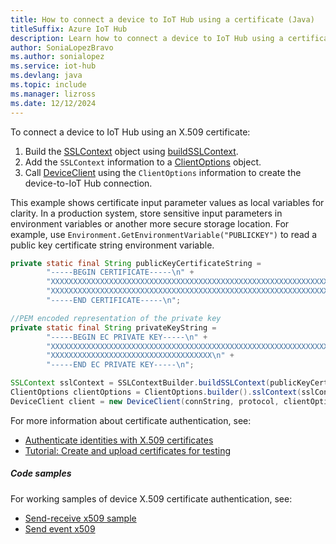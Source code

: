 ```yaml
---
title: How to connect a device to IoT Hub using a certificate (Java)
titleSuffix: Azure IoT Hub
description: Learn how to connect a device to IoT Hub using a certificate and the Azure IoT Hub SDK for Java.
author: SoniaLopezBravo
ms.author: sonialopez
ms.service: iot-hub
ms.devlang: java
ms.topic: include
ms.manager: lizross
ms.date: 12/12/2024
---
```


To connect a device to IoT Hub using an X.509 certificate:

1. Build the [SSLContext](https://docs.oracle.com/javase/8/docs/api/javax/net/ssl/SSLContext.html) object using [buildSSLContext](https://hc.apache.org/httpcomponents-core-4.4.x/current/httpcore/apidocs/org/apache/http/ssl/SSLContextBuilder.html).
1. Add the `SSLContext` information to a [ClientOptions](/java/api/com.microsoft.azure.sdk.iot.device.clientoptions) object.
1. Call [DeviceClient](/java/api/com.microsoft.azure.sdk.iot.device.deviceclient?#com-microsoft-azure-sdk-iot-device-deviceclient-deviceclient(java-lang-string-com-microsoft-azure-sdk-iot-device-iothubclientprotocol-com-microsoft-azure-sdk-iot-device-clientoptions)) using the `ClientOptions` information to create the device-to-IoT Hub connection.

This example shows certificate input parameter values as local variables for clarity. In a production system, store sensitive input parameters in environment variables or another more secure storage location. For example, use `Environment.GetEnvironmentVariable("PUBLICKEY")` to read a public key certificate string environment variable.

```java
private static final String publicKeyCertificateString =
        "-----BEGIN CERTIFICATE-----\n" +
        "XXXXXXXXXXXXXXXXXXXXXXXXXXXXXXXXXXXXXXXXXXXXXXXXXXXXXXXXXXXXXXXX\n" +
        "XXXXXXXXXXXXXXXXXXXXXXXXXXXXXXXXXXXXXXXXXXXXXXXXXXXXXXXXXXXXXXXX\n" +
        "-----END CERTIFICATE-----\n";

//PEM encoded representation of the private key
private static final String privateKeyString =
        "-----BEGIN EC PRIVATE KEY-----\n" +
        "XXXXXXXXXXXXXXXXXXXXXXXXXXXXXXXXXXXXXXXXXXXXXXXXXXXXXXXXXXXXXXXX\n" +
        "XXXXXXXXXXXXXXXXXXXXXXXXXXXXXXXXXXXX\n" +
        "-----END EC PRIVATE KEY-----\n";

SSLContext sslContext = SSLContextBuilder.buildSSLContext(publicKeyCertificateString, privateKeyString);
ClientOptions clientOptions = ClientOptions.builder().sslContext(sslContext).build();
DeviceClient client = new DeviceClient(connString, protocol, clientOptions);
```

For more information about certificate authentication, see:

* [Authenticate identities with X.509 certificates](/azure/iot-hub/authenticate-authorize-x509)
* [Tutorial: Create and upload certificates for testing](/azure/iot-hub/tutorial-x509-test-certs)

##### Code samples

For working samples of device X.509 certificate authentication, see:

* [Send-receive x509 sample](https://github.com/Azure/azure-iot-sdk-java/tree/main/iothub/device/iot-device-samples/send-receive-x509-sample)
* [Send event x509](https://github.com/Azure/azure-iot-sdk-java/blob/main/iothub/device/iot-device-samples/send-event-x509/src/main/java/samples/com/microsoft/azure/sdk/iot/SendEventX509.java)
